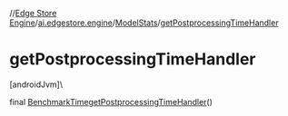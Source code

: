 //[Edge Store Engine](../../../index.md)/[ai.edgestore.engine](../index.md)/[ModelStats](index.md)/[getPostprocessingTimeHandler](get-postprocessing-time-handler.md)

# getPostprocessingTimeHandler

[androidJvm]\

final [BenchmarkTime](../-benchmark-time/index.md)[getPostprocessingTimeHandler](get-postprocessing-time-handler.md)()
